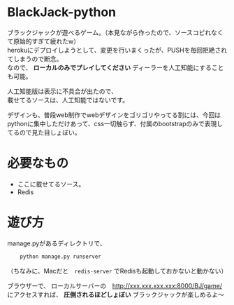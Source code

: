 # BlackJack-python
ブラックジャックが遊べるゲーム。（本見ながら作ったので、ソースコピれなくて原始的すぎて疲れたw）  
herokuにデプロイしようとして、変更を行いまくったが、PUSHを毎回拒絶されてしまうので断念。  
なので、
**ローカルのみでプレイしてください**
ディーラーを人工知能にすることも可能。  

人工知能版は表示に不具合が出たので、  
載せてるソースは、人工知能ではないです。  

デザインも、普段web制作でwebデザインをゴリゴリやってる割には、今回はpythonに集中しただけあって、css一切触らず、付属のbootstrapのみで表現してるので見た目しょぼい。

# 必要なもの
- ここに載せてるソース。
- Redis

# 遊び方
manage.pyがあるディレクトリで、
```python
    python manage.py runserver
```
（ちなみに、Macだと　`redis-server` でRedisも起動しておかないと動かない）

ブラウザーで、 ローカルサーバーの　http://xxx.xxx.xxx.xxx:8000/BJ/game/  
にアクセスすれば、
**圧倒されるほどしょぼい**
ブラックジャックが楽しめるよ〜
